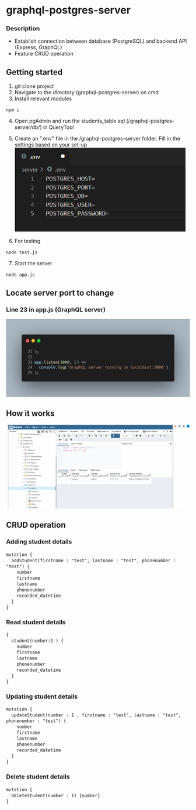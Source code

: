 # graphql-postgres-server
### Description
- Establish connection between database (PostgreSQL) and backend API (Express, GraphQL)
- Feature CRUD operation

## Getting started
1. git clone project
2. Navigate to the directory (graphql-postgres-server) on cmd
3. Install relevant modules
```
npm i
```
4. Open pgAdmin and run the students_table.sql (/graphql-postgres-server/db/) in QueryTool
5. Create an ".env" file in the /graphql-postgres-server folder. Fill in the settings based on your set-up
![env](/docs-image/env.PNG)

6. For testing
```
node test.js
```
7. Start the server
```
node app.js
```
## Locate server port to change
### Line 23 in app.js (GraphQL server)
![line23](/docs-image/line23.png)

## How it works
![How it works](/docs-image/graphql-postgres.gif)

## CRUD operation
### Adding student details
```
mutation {
  addStudent(firstname : "test", lastname : "test", phonenumber : "test") {
    number
    firstname
    lastname
    phonenumber
    recorded_datetime
  }
}
```
### Read student details
```
{
  student(number:1 ) {
    number
    firstname
    lastname
    phonenumber
    recorded_datetime
  }
}
```
### Updating student details
```
mutation {
  updateStudent(number : 1 , firstname : "test", lastname : "test", phonenumber : "test") {
    number
    firstname
    lastname
    phonenumber
    recorded_datetime
  }
}
```
### Delete student details
```
mutation {
  deleteStudent(number : 1) {number}
}
```


